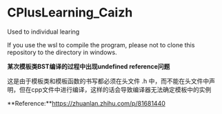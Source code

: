 # CPlusLearning_Caizh
Used to individual learing

If you use the wsl to compile the program, please not to clone this repository to the directory in windows.

**某次模板类BST编译的过程中出现undefined reference问题**

这是由于模板类和模板函数的书写都必须在头文件 .h 中，而不能在头文件中声明，但在cpp文件中进行编译，这样的话会导致编译器无法确定模板中的实例

**Reference:**https://zhuanlan.zhihu.com/p/81681440

